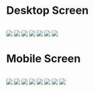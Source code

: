 # Desktop Screen
<br>
<img src="assets/01.png">
<img src="assets/02.png">
<img src="assets/03.png">
<img src="assets/04.png">
<img src="assets/05.png">
<img src="assets/06.png">
<img src="assets/07.png">
<br>

# Mobile Screen
<br>

<img src="assets/08.png">
<img src="assets/09.png">
<img src="assets/10.png">
<img src="assets/11.png">
<img src="assets/12.png">
<img src="assets/13.png">
<img src="assets/14.png">
<img src="assets/15.png">